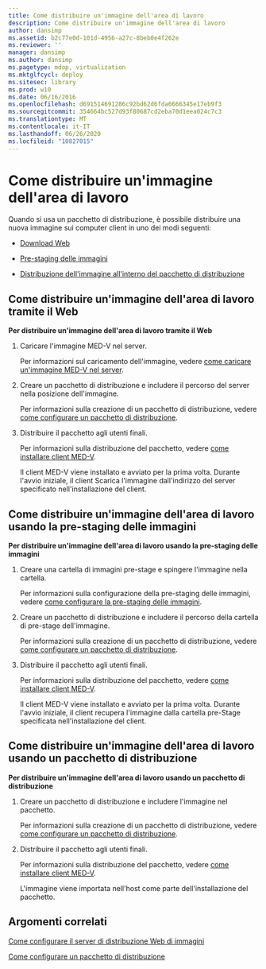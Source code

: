 ```yaml
---
title: Come distribuire un'immagine dell'area di lavoro
description: Come distribuire un'immagine dell'area di lavoro
author: dansimp
ms.assetid: b2c77e0d-101d-4956-a27c-8beb0e4f262e
ms.reviewer: ''
manager: dansimp
ms.author: dansimp
ms.pagetype: mdop, virtualization
ms.mktglfcycl: deploy
ms.sitesec: library
ms.prod: w10
ms.date: 06/16/2016
ms.openlocfilehash: d691514691286c92bd62d6fda6666345e17eb9f3
ms.sourcegitcommit: 354664bc527d93f80687cd2eba70d1eea024c7c3
ms.translationtype: MT
ms.contentlocale: it-IT
ms.lasthandoff: 06/26/2020
ms.locfileid: "10827015"
---
```

# Come distribuire un'immagine dell'area di lavoro


Quando si usa un pacchetto di distribuzione, è possibile distribuire una nuova immagine sui computer client in uno dei modi seguenti:

-   [Download Web](#bkmk-howtodeployaworkspaceimageviatheweb)

-   [Pre-staging delle immagini](#bkmk-howtodeployaworkspaceimageusingimageprestaging)

-   [Distribuzione dell'immagine all'interno del pacchetto di distribuzione](#bkmk-howtodeployaworkspaceimageusingadeploymentapackage)

## <a href="" id="bkmk-howtodeployaworkspaceimageviatheweb"></a>Come distribuire un'immagine dell'area di lavoro tramite il Web


**Per distribuire un'immagine dell'area di lavoro tramite il Web**

1.  Caricare l'immagine MED-V nel server.

    Per informazioni sul caricamento dell'immagine, vedere [come caricare un'immagine MED-V nel server](how-to-upload-a-med-v-image-to-the-server.md).

2.  Creare un pacchetto di distribuzione e includere il percorso del server nella posizione dell'immagine.

    Per informazioni sulla creazione di un pacchetto di distribuzione, vedere [come configurare un pacchetto di distribuzione](how-to-configure-a-deployment-package.md).

3.  Distribuire il pacchetto agli utenti finali.

    Per informazioni sulla distribuzione del pacchetto, vedere [come installare client MED-V](how-to-install-med-v-clientdeployment-package.md).

    Il client MED-V viene installato e avviato per la prima volta. Durante l'avvio iniziale, il client Scarica l'immagine dall'indirizzo del server specificato nell'installazione del client.

## <a href="" id="bkmk-howtodeployaworkspaceimageusingimageprestaging"></a>Come distribuire un'immagine dell'area di lavoro usando la pre-staging delle immagini


**Per distribuire un'immagine dell'area di lavoro usando la pre-staging delle immagini**

1.  Creare una cartella di immagini pre-stage e spingere l'immagine nella cartella.

    Per informazioni sulla configurazione della pre-staging delle immagini, vedere [come configurare la pre-staging delle immagini](how-to-configure-image-pre-staging.md).

2.  Creare un pacchetto di distribuzione e includere il percorso della cartella di pre-stage dell'immagine.

    Per informazioni sulla creazione di un pacchetto di distribuzione, vedere [come configurare un pacchetto di distribuzione](how-to-configure-a-deployment-package.md).

3.  Distribuire il pacchetto agli utenti finali.

    Per informazioni sulla distribuzione del pacchetto, vedere [come installare client MED-V](how-to-install-med-v-clientdeployment-package.md).

    Il client MED-V viene installato e avviato per la prima volta. Durante l'avvio iniziale, il client recupera l'immagine dalla cartella pre-Stage specificata nell'installazione del client.

## <a href="" id="bkmk-howtodeployaworkspaceimageusingadeploymentapackage"></a>Come distribuire un'immagine dell'area di lavoro usando un pacchetto di distribuzione


**Per distribuire un'immagine dell'area di lavoro usando un pacchetto di distribuzione**

1.  Creare un pacchetto di distribuzione e includere l'immagine nel pacchetto.

    Per informazioni sulla creazione di un pacchetto di distribuzione, vedere [come configurare un pacchetto di distribuzione](how-to-configure-a-deployment-package.md).

2.  Distribuire il pacchetto agli utenti finali.

    Per informazioni sulla distribuzione del pacchetto, vedere [come installare client MED-V](how-to-install-med-v-clientdeployment-package.md).

    L'immagine viene importata nell'host come parte dell'installazione del pacchetto.

## Argomenti correlati


[Come configurare il server di distribuzione Web di immagini](how-to-configure-the-image-web-distribution-server.md)

[Come configurare un pacchetto di distribuzione](how-to-configure-a-deployment-package.md)

 

 





